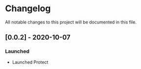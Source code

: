 # Changelog
All notable changes to this project will be documented in this file.

## [0.0.2] - 2020-10-07
### Launched
- Launched Protect